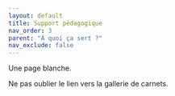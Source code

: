 ```yaml
---
layout: default
title: Support pédagogique
nav_order: 3
parent: "À quoi ça sert ?"
nav_exclude: false
---
```


Une page blanche.

Ne pas oublier le lien vers la gallerie de carnets.
